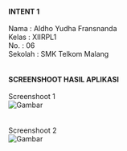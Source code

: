 <b>INTENT 1</b>
<br>
<br>
Nama : Aldho Yudha Fransnanda<br>
Kelas : XIIRPL1<br>
No. : 06<br>
Sekolah : SMK Telkom Malang<br>
<br>
<br><b>SCREENSHOOT HASIL APLIKASI</b>
<br><br>Screenshoot 1<br>
![Gambar](----)<br>
<br><br>Screenshoot 2<br>
![Gambar](----)
